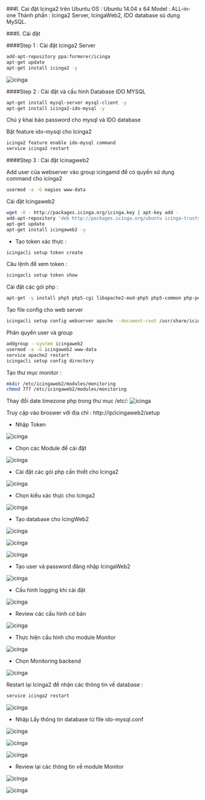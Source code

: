 ###I. Cai đặt Icinga2 trên Ubuntu
OS : Ubuntu 14.04 x 64
Model : ALL-in-one
Thành phần : Icinga2 Server, IcingaWeb2, IDO database sủ dụng MySQL.

###II. Cài đặt

####Step 1 : Cài đặt Icinga2 Server

```sh
add-apt-repository ppa:formorer/icinga
apt-get update
apt-get install icinga2 -y
```
![icinga](/images/i11.png)

####Step 2 : Cài đặt và cấu hình Database IDO MYSQL

```sh
apt-get install mysql-server mysql-client -y
apt-get install icinga2-ido-mysql -y
```
Chú ý khai báo password cho mysql và IDO database

Bật feature ido-mysql cho Icinga2

```sh
icinga2 feature enable ido-mysql command 
service icinga2 restart
```

####Step 3 : Cài đặt Icinagweb2

Add user của webserver vào group icingamd để có quyền sử dụng command cho icinga2

```sh
usermod -a -G nagios www-data
```

Cài đặt Icingaweb2

```sh
wget -O - http://packages.icinga.org/icinga.key | apt-key add -
add-apt-repository 'deb http://packages.icinga.org/ubuntu icinga-trusty main'
apt-get update
apt-get install icingaweb2 -y
```
- Tạo token xác thực : 
```sh
icingacli setup token create
```

Câu lệnh để xem token :

```sh
icingacli setup token show
```

Cài đặt các gói php :

```sh
apt-get -y install php5 php5-cgi libapache2-mod-php5 php5-common php-pear php5-json php5-gd php5-imagick php5-pgsql php5-intl php5-ldap php5-mysql 
```

Tạo file config cho web server

```sh
icingacli setup config webserver apache --document-root /usr/share/icingaweb2/public
```

Phân quyền user và group
```sh
addgroup --system icingaweb2
usermod -a -G icingaweb2 www-data
service apache2 restart
icingacli setup config directory
```

Tạo thư mục monitor :

```sh
mkdir /etc/icingaweb2/modules/monitoring
chmod 777 /etc/icingaweb2/modules/monitoring
```
Thay đổi date.timezone php trong thư mục /etc/: 
![icinga](/images/i29.png)

Truy cập vào broswer với địa chỉ : http://ip/icingaweb2/setup

 - Nhập Token
 
![icinga](/images/i12.png)

 - Chọn các Module để cài đặt
 
![icinga](/images/i13.png)

 - Cài đặt các gói php cần thiết cho Icinga2

![icinga](/images/i14.png)

 - Chọn kiểu xác thực cho Icinga2

![icinga](/images/i15.png)

 - Tạo database cho IcingWeb2

![icinga](/images/i16.png)

![icinga](/images/i17.png)

![icinga](/images/i18.png)

 - Tạo user và password đăng nhập IcingaWeb2

![icinga](/images/i19.png)

 - Cấu hình logging khi cài đặt

![icinga](/images/i20.png)

 - Review các cấu hình cơ bản

![icinga](/images/i21.png)

 - Thực hiện cấu hình cho module Monitor

![icinga](/images/i22.png)

 - Chọn Monitoring backend 

![icinga](/images/i23.png)

Restart lại Icinga2 để nhận các thông tin về database :
```sh
service icinga2 restart
```
![icinga](/images/i24.png)

 - Nhập Lấy thông tin database từ file ido-mysql.conf

![icinga](/images/i25.png)

![icinga](/images/i26.png)

![icinga](/images/i27.png)

 - Review lại các thông tin về module Monitor

![icinga](/images/i28.png)

![icinga](/images/i30.png)

